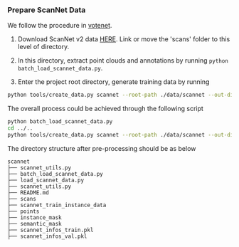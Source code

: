 ### Prepare ScanNet Data
We follow the procedure in [votenet](https://github.com/facebookresearch/votenet/).

1. Download ScanNet v2 data [HERE](https://github.com/ScanNet/ScanNet). Link or move the 'scans' folder to this level of directory.

2. In this directory, extract point clouds and annotations by running `python batch_load_scannet_data.py`.

3. Enter the project root directory, generate training data by running
```bash
python tools/create_data.py scannet --root-path ./data/scannet --out-dir ./data/scannet --extra-tag scannet
```

The overall process could be achieved through the following script
```bash
python batch_load_scannet_data.py
cd ../..
python tools/create_data.py scannet --root-path ./data/scannet --out-dir ./data/scannet --extra-tag scannet
```

The directory structure after pre-processing should be as below
```
scannet
├── scannet_utils.py
├── batch_load_scannet_data.py
├── load_scannet_data.py
├── scannet_utils.py
├── README.md
├── scans
├── scannet_train_instance_data
├── points
├── instance_mask
├── semantic_mask
├── scannet_infos_train.pkl
├── scannet_infos_val.pkl

```
